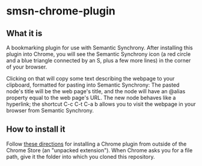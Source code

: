 # smsn-chrome-plugin
## What it is
A bookmarking plugin for use with Semantic Synchrony. After installing this plugin into Chrome, you will see the Semantic Synchrony icon (a red circle and a blue triangle connected by an S, plus a few more lines) in the corner of your browser.

Clicking on that will copy some text describing the webpage to your clipboard, formatted for pasting into Semantic Synchrony: The pasted node's title will be the web page's title, and the node will have an @alias property equal to the web page's URL. The new node behaves like a hyperlink; the shortcut C-c C-t C-a b allows you to visit the webpage in your browser from Semantic Synchrony.

## How to install it
Follow [these directions](https://www.howtogeek.com/120743/how-to-install-extensions-from-outside-the-chrome-web-store/) for installing a Chrome plugin from outside of the Chrome Store (an "unpacked extension"). When Chrome asks you for a file path, give it the folder into which you cloned this repository.
